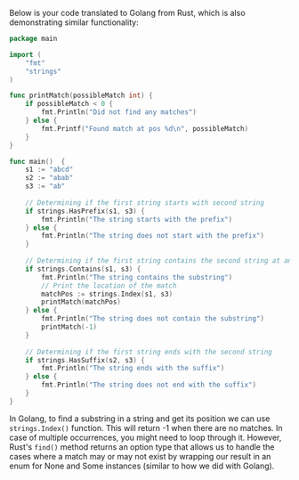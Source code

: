 Below is your code translated to Golang from Rust, which is also demonstrating similar functionality:

```go
package main

import (
	"fmt"
	"strings"
)

func printMatch(possibleMatch int) {
	if possibleMatch < 0 {
		fmt.Println("Did not find any matches")
	} else {
		fmt.Printf("Found match at pos %d\n", possibleMatch)
	}
}

func main()  {
	s1 := "abcd"
	s2 := "abab"
	s3 := "ab"
    
	// Determining if the first string starts with second string
	if strings.HasPrefix(s1, s3) {
		fmt.Println("The string starts with the prefix")
	} else {
		fmt.Println("The string does not start with the prefix")
	}
    
	// Determining if the first string contains the second string at any location
	if strings.Contains(s1, s3) {
		fmt.Println("The string contains the substring")
        // Print the location of the match 
		matchPos := strings.Index(s1, s3)
		printMatch(matchPos)  
	} else {
		fmt.Println("The string does not contain the substring")
		printMatch(-1)
	}
    
	// Determining if the first string ends with the second string
	if strings.HasSuffix(s2, s3) {
		fmt.Println("The string ends with the suffix")
	} else {
		fmt.Println("The string does not end with the suffix")
	}
}
```
In Golang, to find a substring in a string and get its position we can use `strings.Index()` function. This will return -1 when there are no matches. In case of multiple occurrences, you might need to loop through it. However, Rust's `find()` method returns an option type that allows us to handle the cases where a match may or may not exist by wrapping our result in an enum for None and Some instances (similar to how we did with Golang).

